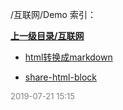 /互联网/Demo 索引：


**[上一级目录/互联网](/互联网/index.md)**

- [html转换成markdown](/互联网/Demo/html转换成markdown.md)

- [share-html-block](/互联网/Demo/share-html-block.md)


<font size=2 color='grey'> 2019-07-21 15:15 </font>